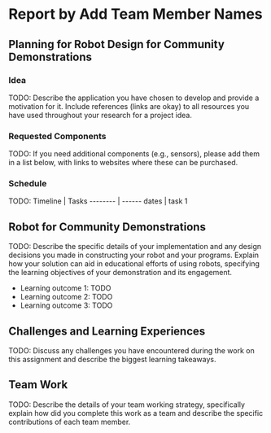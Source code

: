 # Report by Add Team Member Names

## Planning for Robot Design for Community Demonstrations

### Idea

TODO: Describe the application you have chosen to develop and provide a motivation for it. Include references (links are okay) to all resources you have used throughout your research for a project idea.

### Requested Components

TODO: If you need additional components (e.g., sensors), please add them in a list below, with links to websites where these can be purchased.

### Schedule

TODO: Timeline | Tasks -------- | ------ dates | task 1

## Robot for Community Demonstrations

TODO: Describe the specific details of your implementation and any design decisions you made in constructing your robot and your programs. Explain how your solution can aid in educational efforts of using robots, specifying the learning objectives of your demonstration and its engagement.

- Learning outcome 1: TODO
- Learning outcome 2: TODO
- Learning outcome 3: TODO

## Challenges and Learning Experiences

TODO: Discuss any challenges you have encountered during the work on this assignment and describe the biggest learning takeaways.

## Team Work

TODO: Describe the details of your team working strategy, specifically explain how did you complete this work as a team and describe the specific contributions of each team member.

